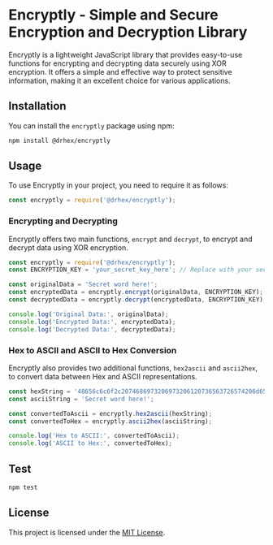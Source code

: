 

# Encryptly - Simple and Secure Encryption and Decryption Library

Encryptly is a lightweight JavaScript library that provides easy-to-use functions for encrypting and decrypting data securely using XOR encryption. It offers a simple and effective way to protect sensitive information, making it an excellent choice for various applications.

## Installation

You can install the `encryptly` package using npm:

```bash
npm install @drhex/encryptly
```

## Usage

To use Encryptly in your project, you need to require it as follows:

```javascript
const encryptly = require('@drhex/encryptly');
```

### Encrypting and Decrypting

Encryptly offers two main functions, `encrypt` and `decrypt`, to encrypt and decrypt data using XOR encryption.

```javascript
const encryptly = require('@drhex/encryptly');
const ENCRYPTION_KEY = 'your_secret_key_here'; // Replace with your secret key

const originalData = 'Secret word here!';
const encryptedData = encryptly.encrypt(originalData, ENCRYPTION_KEY);
const decryptedData = encryptly.decrypt(encryptedData, ENCRYPTION_KEY);

console.log('Original Data:', originalData);
console.log('Encrypted Data:', encryptedData);
console.log('Decrypted Data:', decryptedData);
```

### Hex to ASCII and ASCII to Hex Conversion

Encryptly also provides two additional functions, `hex2ascii` and `ascii2hex`, to convert data between Hex and ASCII representations.

```javascript
const hexString = '48656c6c6f2c2074686973206973206120736563726574206d65737361676521';
const asciiString = 'Secret word here!';

const convertedToAscii = encryptly.hex2ascii(hexString);
const convertedToHex = encryptly.ascii2hex(asciiString);

console.log('Hex to ASCII:', convertedToAscii);
console.log('ASCII to Hex:', convertedToHex);
```
## Test

```bash
npm test 
```
## License

This project is licensed under the [MIT License](LICENSE).

